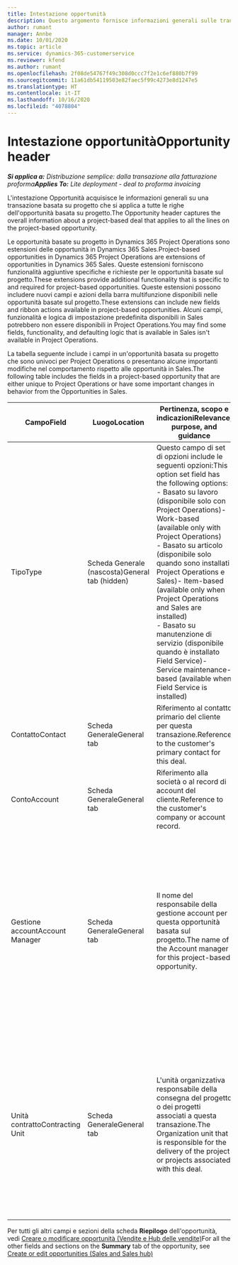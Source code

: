 ```yaml
---
title: Intestazione opportunità
description: Questo argomento fornisce informazioni generali sulle transazioni basate sul progetto e sulle righe di opportunità basate su progetto.
author: rumant
manager: Annbe
ms.date: 10/01/2020
ms.topic: article
ms.service: dynamics-365-customerservice
ms.reviewer: kfend
ms.author: rumant
ms.openlocfilehash: 2f08de54767f49c308d0ccc7f2e1c6ef880b7f99
ms.sourcegitcommit: 11a61db54119503e82faec5f99c4273e8d1247e5
ms.translationtype: HT
ms.contentlocale: it-IT
ms.lasthandoff: 10/16/2020
ms.locfileid: "4078804"
---
```

# <a name="opportunity-header"></a><span data-ttu-id="a2030-103">Intestazione opportunità</span><span class="sxs-lookup"><span data-stu-id="a2030-103">Opportunity header</span></span>

<span data-ttu-id="a2030-104">_**Si applica a:** Distribuzione semplice: dalla transazione alla fatturazione proforma_</span><span class="sxs-lookup"><span data-stu-id="a2030-104">_**Applies To:** Lite deployment - deal to proforma invoicing_</span></span>

<span data-ttu-id="a2030-105">L'intestazione Opportunità acquisisce le informazioni generali su una transazione basata su progetto che si applica a tutte le righe dell'opportunità basata su progetto.</span><span class="sxs-lookup"><span data-stu-id="a2030-105">The Opportunity header captures the overall information about a project-based deal that applies to all the lines on the project-based opportunity.</span></span>

<span data-ttu-id="a2030-106">Le opportunità basate su progetto in Dynamics 365 Project Operations sono estensioni delle opportunità in Dynamics 365 Sales.</span><span class="sxs-lookup"><span data-stu-id="a2030-106">Project-based opportunities in Dynamics 365 Project Operations are extensions of opportunities in Dynamics 365 Sales.</span></span> <span data-ttu-id="a2030-107">Queste estensioni forniscono funzionalità aggiuntive specifiche e richieste per le opportunità basate sul progetto.</span><span class="sxs-lookup"><span data-stu-id="a2030-107">These extensions provide additional functionality that is specific to and required for project-based opportunities.</span></span> <span data-ttu-id="a2030-108">Queste estensioni possono includere nuovi campi e azioni della barra multifunzione disponibili nelle opportunità basate sul progetto.</span><span class="sxs-lookup"><span data-stu-id="a2030-108">These extensions can include new fields and ribbon actions available in project-based opportunities.</span></span> <span data-ttu-id="a2030-109">Alcuni campi, funzionalità e logica di impostazione predefinita disponibili in Sales potrebbero non essere disponibili in Project Operations.</span><span class="sxs-lookup"><span data-stu-id="a2030-109">You may find some fields, functionality, and defaulting logic that is available in Sales isn't available in Project Operations.</span></span>

<span data-ttu-id="a2030-110">La tabella seguente include i campi in un'opportunità basata su progetto che sono univoci per Project Operations o presentano alcune importanti modifiche nel comportamento rispetto alle opportunità in Sales.</span><span class="sxs-lookup"><span data-stu-id="a2030-110">The following table includes the fields in a project-based opportunity that are either unique to Project Operations or have some important changes in behavior from the Opportunities in Sales.</span></span>

| <span data-ttu-id="a2030-111">**Campo**</span><span class="sxs-lookup"><span data-stu-id="a2030-111">**Field**</span></span> | <span data-ttu-id="a2030-112">**Luogo**</span><span class="sxs-lookup"><span data-stu-id="a2030-112">**Location**</span></span> | <span data-ttu-id="a2030-113">**Pertinenza, scopo e indicazioni**</span><span class="sxs-lookup"><span data-stu-id="a2030-113">**Relevance, purpose, and guidance**</span></span> | <span data-ttu-id="a2030-114">**Impatto downstream**</span><span class="sxs-lookup"><span data-stu-id="a2030-114">**Downstream impact**</span></span> |
| --- | --- | --- | --- |
| <span data-ttu-id="a2030-115">Tipo</span><span class="sxs-lookup"><span data-stu-id="a2030-115">Type</span></span> | <span data-ttu-id="a2030-116">Scheda Generale (nascosta)</span><span class="sxs-lookup"><span data-stu-id="a2030-116">General tab (hidden)</span></span> | <span data-ttu-id="a2030-117">Questo campo di set di opzioni include le seguenti opzioni:</span><span class="sxs-lookup"><span data-stu-id="a2030-117">This option set field has the following options:</span></span></br><span data-ttu-id="a2030-118">- Basato su lavoro (disponibile solo con Project Operations)</span><span class="sxs-lookup"><span data-stu-id="a2030-118">- Work-based (available only with Project Operations)</span></span></br><span data-ttu-id="a2030-119">- Basato su articolo (disponibile solo quando sono installati Project Operations e Sales)</span><span class="sxs-lookup"><span data-stu-id="a2030-119">- Item-based (available only when Project Operations and Sales are installed)</span></span></br><span data-ttu-id="a2030-120">- Basato su manutenzione di servizio (disponibile quando è installato Field Service)</span><span class="sxs-lookup"><span data-stu-id="a2030-120">- Service maintenance-based (available when Field Service is installed)</span></span> | <span data-ttu-id="a2030-121">Quando si utilizza Project Operations, questo valore di campo viene impostato automaticamente su **Basato su lavoro** che classifica l'opportunità come basata su progetto.</span><span class="sxs-lookup"><span data-stu-id="a2030-121">When you use Project Operations, this field value is automatically set to **Work-based** which classifies the Opportunity as project-based.</span></span> <span data-ttu-id="a2030-122">Un'opportunità deve essere basata su progetto per abilitare tutte le estensioni e funzionalità specifiche del progetto nel processo di vendita downstream per questa transazione.</span><span class="sxs-lookup"><span data-stu-id="a2030-122">An Opportunity should be project-based to enable all project-specific extensions and functionality in the downstream sales process for this deal.</span></span> |
| <span data-ttu-id="a2030-123">Contatto</span><span class="sxs-lookup"><span data-stu-id="a2030-123">Contact</span></span> | <span data-ttu-id="a2030-124">Scheda Generale</span><span class="sxs-lookup"><span data-stu-id="a2030-124">General tab</span></span> | <span data-ttu-id="a2030-125">Riferimento al contatto primario del cliente per questa transazione.</span><span class="sxs-lookup"><span data-stu-id="a2030-125">Reference to the customer's primary contact for this deal.</span></span> | |
| <span data-ttu-id="a2030-126">Conto</span><span class="sxs-lookup"><span data-stu-id="a2030-126">Account</span></span> | <span data-ttu-id="a2030-127">Scheda Generale</span><span class="sxs-lookup"><span data-stu-id="a2030-127">General tab</span></span> | <span data-ttu-id="a2030-128">Riferimento alla società o al record di account del cliente.</span><span class="sxs-lookup"><span data-stu-id="a2030-128">Reference to the customer's company or account record.</span></span> | |
| <span data-ttu-id="a2030-129">Gestione account</span><span class="sxs-lookup"><span data-stu-id="a2030-129">Account Manager</span></span> | <span data-ttu-id="a2030-130">Scheda Generale</span><span class="sxs-lookup"><span data-stu-id="a2030-130">General tab</span></span> | <span data-ttu-id="a2030-131">Il nome del responsabile della gestione account per questa opportunità basata sul progetto.</span><span class="sxs-lookup"><span data-stu-id="a2030-131">The name of the Account manager for this project-based opportunity.</span></span> | <span data-ttu-id="a2030-132">Il responsabile della gestione account è responsabile della gestione del rapporto con il cliente fino al completamento di questo progetto.</span><span class="sxs-lookup"><span data-stu-id="a2030-132">The Account manager is responsible for managing the relationship with the customer through the completion of this project.</span></span> <span data-ttu-id="a2030-133">In base al record della risorsa prenotabile collegato al responsabile della gestione account, l'unità contratto è predefinita.</span><span class="sxs-lookup"><span data-stu-id="a2030-133">Based on the bookable resource record tied to the Account manager, the contracting unit is defaulted.</span></span> |
| <span data-ttu-id="a2030-134">Unità contratto</span><span class="sxs-lookup"><span data-stu-id="a2030-134">Contracting Unit</span></span> | <span data-ttu-id="a2030-135">Scheda Generale</span><span class="sxs-lookup"><span data-stu-id="a2030-135">General tab</span></span> | <span data-ttu-id="a2030-136">L'unità organizzativa responsabile della consegna del progetto o dei progetti associati a questa transazione.</span><span class="sxs-lookup"><span data-stu-id="a2030-136">The Organization unit that is responsible for the delivery of the project or projects associated with this deal.</span></span> | <span data-ttu-id="a2030-137">L'unità contratto è la divisione dell'azienda che completerà i progetti dopo la chiusura della trattativa.</span><span class="sxs-lookup"><span data-stu-id="a2030-137">The contracting unit is the division of the company that will complete the project(s) after the deal is closed.</span></span> <span data-ttu-id="a2030-138">Ogni unità contratto ha una valuta e questa valuta viene utilizzata per riportare i costi stimati ed effettivi sostenuti durante il progetto.</span><span class="sxs-lookup"><span data-stu-id="a2030-138">Every contracting unit has a currency, and this currency is used to report estimated and actual costs incurred during the project.</span></span> |

<span data-ttu-id="a2030-139">Per tutti gli altri campi e sezioni della scheda **Riepilogo** dell'opportunità, vedi [Creare o modificare opportunità (Vendite e Hub delle vendite)](https://docs.microsoft.com/dynamics365/sales-enterprise/create-edit-opportunity-sales)</span><span class="sxs-lookup"><span data-stu-id="a2030-139">For all the other fields and sections on the **Summary** tab of the opportunity, see [Create or edit opportunities (Sales and Sales hub)](https://docs.microsoft.com/dynamics365/sales-enterprise/create-edit-opportunity-sales)</span></span>
